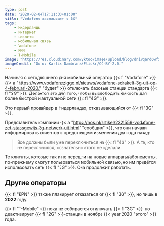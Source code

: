 ```yaml
---
type: post
date: "2020-02-04T17:11:33+01:00"
title: "Vodafone завязывает с 3G"
tags:
    - Нидерланды
    - Интернет
    - новости
    - мобильная связь
    - Vodafone
    - KPN
    - T-Mobile
image: "https://res.cloudinary.com/yktoo/image/upload/blog/dnivqard6wfxn8xulq3q.jpg"
imageCredit: "Фото: Kārlis Dambrāns/Flickr/CC-BY-2.0."
---
```


Начиная с сегодняшнего дня мобильный оператор {{< fl "Vodafone" >}} {{< a "https://www.vodafoneziggo.nl/nieuws/vodafone-schakelt-3g-uit-op-4-februari-2020/" "будет" >}} отключать базовые станции стандарта {{< fl "3G" >}}. Делается это для того, чтобы высвободить ёмкость для более быстрой и актуальной сети {{< fl "4G" >}}.

Это первый провайдер в Нидерландах, отказывающийся от {{< fl "3G" >}}.

<!--more-->

Представитель компании {{< a "https://nos.nl/artikel/2321559-vodafone-zet-stapsgewijs-3g-netwerk-uit.html" "сообщил" >}}, что они начали информировать клиентов о предстоящем изменении два года назад:

> Все должны были уже переключиться на {{< fl "4G" >}}. А те, кто не переключился, сознательно этого не сделали.

Те клиенты, которые так и не перешли на новые аппараты/абонементы, по-прежнему смогут пользоваться мобильной связью, но им придётся использовать сеть {{< fl "2G" >}}. Она продолжит работать.

## Другие операторы

{{< fl "KPN" >}} также планирует отказаться от {{< fl "3G" >}}, но лишь в **2022** году.

{{< fl "T-Mobile" >}} пока не собирается отключать {{< fl "3G" >}}, но деактивирует {{< fl "2G" >}}-станции в ноябре {{< year 2020 "этого" >}} года.
